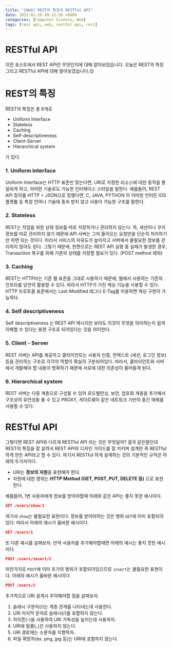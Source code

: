 ```yaml
---
title: "[Web] REST의 특징과 RESTful API"
date: 2021-01-26 09:12:30 +0800
categories: [Computer Science, Web]
tags: [rest api, web, restful api, rest]  
---
```




# RESTful API

이전 포스트에서 REST API란 무엇인지에 대해 알아보았습니다. 오늘은 REST의 특징 그리고 RESTful API에 대해 알아보겠습니다.😉

# REST의 특징

REST의 특징은 총 6개로

- Uniform Interface
- Stateless
- Caching
- Self-descriptiveness
- Client-Server
- Hierarchical system

가 있다. 

### 1. Uniform Interface

Uniform Interface는 HTTP 표준만 맞는다면, URI로 지정한 리소스에 대한 동작을 통일되게 하고, 어떠한 기술로도 가능한 인터페이스 스타일을 말한다. 예를들어, REST API 정의를 HTTP + JSON으로 정했다면, C, JAVA, PYTHON 의 어떠한 언어든 IOS 플랫폼 등 특정 언어나 기술에 종속 받지 않고 사용이 가능한 구조를 말한다. 

### 2. Stateless

REST는 작업을 위한 상태 정보를 따로 저장하거나 관리하지 않는다. 즉, 세션이나 쿠키 정보를 따로 관리하지 않기 때문에 API 서버는 그저 들어오는 요청만을 단순히 처리하기만 하면 되는 것이다. 따라서 서비스의 자유도가 높아지고 서버에서 불필요한 정보를 관리하지 않아도 된다. 그렇기 때문에, 한편으로는 REST API 실행 중 실패가 발생한 경우, Transaction 복구를 위해 기존의 상태를 저장할 필요가 있다. (POST method 제외)

### 3. Caching

REST는 HTTP라는 기존 웹 표준을 그대로 사용하기 때문에, 웹에서 사용하는 기존의 인프라를 당연히  활용할 수 있다. 따라서 HTTP가 가진 캐싱 기능을 사용할 수 있다. HTTP 프로토콜 표준에서는 Last-Modified 태그나 E-Tag를 이용하면 캐싱 구현이 가능하다.

### 4. Self descriptiveness

Self descriptiveness 는 REST API 메시지만 보아도 이것이 무엇을 의미하는지 쉽게 이해할 수 있다는 표현 구조로 되어있다는 것을 의미한다.

### 5. Client - Server

REST 서버는 API를 제공하고 클라이언트는 사용자 인증, 컨텍스트 (세션, 로그인 정보) 등을 관리하는 구조로 각각의 역할이 확실히 구분되어있다. 따라서, 클라이언트와 서버에서 개발해야 할 내용이 명확하기 때문에 서로에 대한 의존성이 줄어들게 된다. 

### 6. Hierarchical system

REST 서버는 다중 계층으로 구성될 수 있어 로드밸런싱, 보안, 암호화 계층을 추가해서 구조상의 유연성을 둘 수 있고 PROXY, 게이트웨이 같은 네트워크 기반의 중간 매체를 사용할 수 있다. 

# RESTful API

그렇다면 REST API와 다르게 RESTful API 라는 것은 무엇일까? 결국 같은말인데 REST의 특징을 잘 살려서 REST API의 디자인 가이드를 잘 치키며 설계한 즉 RESTful 하게 만든 API라고 할 수 있다. 여기서  RESTful 하게 설계하는 것의 기본적인 규칙은 아래의 두가지이다.

- URI는 **정보의 자원**을 표현해야 한다.
- 자원에 대한 행위는 **HTTP Method (GET, POST, PUT, DELETE 등)** 으로 표현한다.

예를들어, 1번 사용자에게 정보를 받아야할때 아래와 같은 API는 좋지 못한 예시이다.

```json
GET /users/show/1
```

여기서 `show`는 불필요한 표현이다. 정보를 받아야하는 것은 행위 `GET`에 이미 포함되어있다. 따라서 아래의 예시가 옳바른 예시이다.

```json
GET /users/1
```

또 다른 예시를 살펴보자. 만약 사용자를 추가해야할때면 아래의 예시는 좋지 못한 예시이다.

```json
POST /users/insert/2
```

마찬가지로 `POST`에 이미 추가의 행위가 포함되어있으므로 `insert`는 불필요한 표현이다. 아래의 예시가 옳바른 예시이다.

```json
POST /users/2
```

추가적으로 URI 설계시 주의해야할 점을 살펴보자.

1. 슬래시 구분자(/)는 계층 관계를 나타내는데 사용한다.
2. URI 마지막 문자로 슬래시(/)를 포함하지 않는다.
3. 하이픈(-)을 사용하여 URI 가독성을 높이는데 사용하자.
4. URI에 밑줄(_)은 사용하지 않는다.
5. URI 경로에는 소문자를 지향하자.
6. 파일 확장자(ex. png, jpg 등)는 URI에 포함하지 않는다.